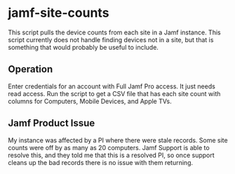 # jamf-site-counts

This script pulls the device counts from each site in a Jamf instance. This script currently does not handle finding devices not in a site, but that is something that would probably be useful to include.

## Operation

Enter credentials for an account with Full Jamf Pro access. It just needs read access. Run the script to get a CSV file that has each site count with columns for Computers, Mobile Devices, and Apple TVs.

## Jamf Product Issue

My instance was affected by a PI where there were stale records. Some site counts were off by as many as 20 computers. Jamf Support is able to resolve this, and they told me that this is a resolved PI, so once support cleans up the bad records there is no issue with them returning.
